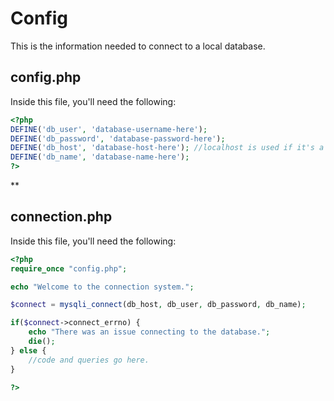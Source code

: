 # Config
This is the information needed to connect to a local database.

## config.php
Inside this file, you'll need the following:
```php
<?php
DEFINE('db_user', 'database-username-here');
DEFINE('db_password', 'database-password-here');
DEFINE('db_host', 'database-host-here'); //localhost is used if it's a local database.
DEFINE('db_name', 'database-name-here');
?>
```
**
## connection.php
Inside this file, you'll need the following:
```php
<?php
require_once "config.php";

echo "Welcome to the connection system.";

$connect = mysqli_connect(db_host, db_user, db_password, db_name);

if($connect->connect_errno) {
    echo "There was an issue connecting to the database.";
    die();
} else {
    //code and queries go here.
}

?>
```